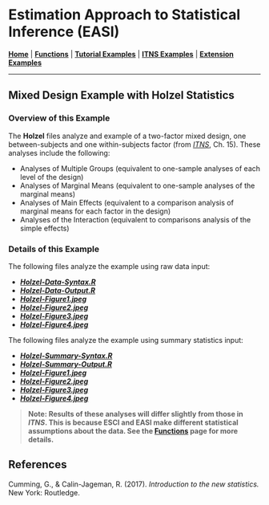 # Estimation Approach to Statistical Inference (EASI)

[**Home**](https://github.com/cwendorf/EASI/) | 
[**Functions**](https://github.com/cwendorf/EASI/tree/master/A-Functions) | 
[**Tutorial Examples**](https://github.com/cwendorf/EASI/tree/master/B-TutorialExamples) | 
[**ITNS Examples**](https://github.com/cwendorf/EASI/tree/master/C-ITNSExamples) | 
[**Extension Examples**](https://github.com/cwendorf/EASI/tree/master/D-ExtensionExamples)

---

## Mixed Design Example with Holzel Statistics

### Overview of this Example

The **Holzel** files analyze and example of a two-factor mixed design, one between-subjects and one within-subjects factor (from _[ITNS](https://thenewstatistics.com/itns/ "Introduction to the New Statistics")_, Ch. 15). These analyses include the following:

- Analyses of Multiple Groups (equivalent to one-sample analyses of each level of the design)
- Analyses of Marginal Means (equivalent to one-sample analyses of the marginal means)
- Analyses of Main Effects (equivalent to a comparison analysis of marginal means for each factor in the design)
- Analyses of the Interaction (equivalent to comparisons analysis of the simple effects)

### Details of this Example

The following files analyze the example using raw data input:

- [**_Holzel-Data-Syntax.R_**](./Holzel-Data-Syntax.R)
- [**_Holzel-Data-Output.R_**](./Holzel-Data-Output.R)
- [**_Holzel-Figure1.jpeg_**](./Holzel-Figure1.jpeg)
- [**_Holzel-Figure2.jpeg_**](./Holzel-Figure2.jpeg)
- [**_Holzel-Figure3.jpeg_**](./Holzel-Figure3.jpeg) 
- [**_Holzel-Figure4.jpeg_**](./Holzel-Figure4.jpeg)

The following files analyze the example using summary statistics input:

- [**_Holzel-Summary-Syntax.R_**](./Holzel-Summary-Syntax.R)
- [**_Holzel-Summary-Output.R_**](./Holzel-Summary-Output.R)
- [**_Holzel-Figure1.jpeg_**](./Holzel-Figure1.jpeg)
- [**_Holzel-Figure2.jpeg_**](./Holzel-Figure2.jpeg)
- [**_Holzel-Figure3.jpeg_**](./Holzel-Figure3.jpeg)  
- [**_Holzel-Figure4.jpeg_**](./Holzel-Figure4.jpeg)

> **Note: Results of these analyses will differ slightly from those in _ITNS_. This is because ESCI and EASI make different statistical assumptions about the data. See the [**Functions**](https://github.com/cwendorf/EASI/tree/master/A-Functions) page for more details.**

## References

Cumming, G., & Calin-Jageman, R. (2017). _Introduction to the new statistics._ New York: Routledge.
